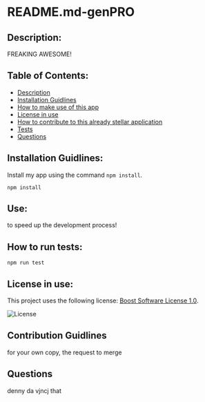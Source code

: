 
  
  # README.md-genPRO

  ## Description:
  FREAKING AWESOME!

  ## Table of Contents:
  - [Description](#description)
  - [Installation Guidlines](#installation-Guidlines)
  - [How to make use of this app](#use)
  - [License in use](#license-in-use)
  - [How to contribute to this already stellar application](#contribution-Guidlines)
  - [Tests](#how-to-run-tests)
  - [Questions](#questions)

  ## Installation Guidlines:
  Install my app using the command `npm install`.

  ```
  npm install 
  ```

  ## Use:
  to speed up the development process!

  ## How to run tests:
  `npm run test`

  ## License in use:
  This project uses the following license: [Boost Software License 1.0]().
  
  ![License](https://img.shields.io/badge/License-Boost%20Software%20License%201.0-blue.svg)

  ## Contribution Guidlines
  for your own copy, the request to merge

  ## Questions
  denny da vjncj
  that




